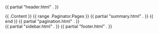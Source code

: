 {{ partial "header.html" . }}
    <main>
    {{ .Content }}
    {{ range .Paginator.Pages }}
            {{ partial "summary.html" . }}
        {{ end }}
        {{ partial "pagination.html" . }}
    </main>
{{ partial "sidebar.html" . }}
{{ partial "footer.html" . }}
